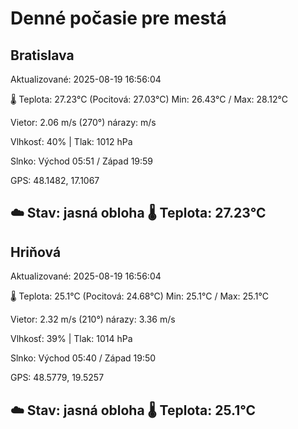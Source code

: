 ﻿# Denné počasie pre mestá

## Bratislava
Aktualizované: 2025-08-19 16:56:04

🌡️ Teplota: 27.23°C 
(Pocitová: 27.03°C)
Min: 26.43°C / Max: 28.12°C

Vietor: 2.06 m/s    (270°) 
nárazy:  m/s

Vlhkosť: 40% | Tlak: 1012 hPa

Slnko: Východ 05:51 / Západ 19:59

GPS: 48.1482, 17.1067

☁️ Stav: jasná obloha        🌡️ Teplota: 27.23°C
---

## Hriňová
Aktualizované: 2025-08-19 16:56:04

🌡️ Teplota: 25.1°C 
(Pocitová: 24.68°C)
Min: 25.1°C / Max: 25.1°C

Vietor: 2.32 m/s (210°)
nárazy: 3.36 m/s

Vlhkosť: 39% | Tlak: 1014 hPa

Slnko: Východ 05:40 / Západ 19:50

GPS: 48.5779, 19.5257

☁️ Stav: jasná obloha        🌡️ Teplota: 25.1°C
---
